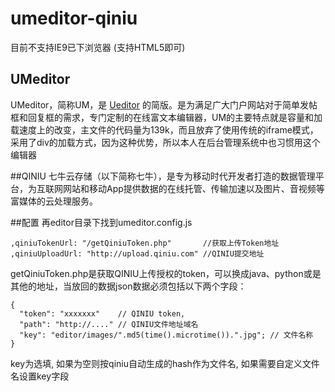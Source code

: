 # umeditor-qiniu
目前不支持IE9已下浏览器 (支持HTML5即可)

## UMeditor
UMeditor，简称UM，是 [Ueditor](http://ueditor.baidu.com) 的简版。是为满足广大门户网站对于简单发帖框和回复框的需求，专门定制的在线富文本编辑器，UM的主要特点就是容量和加载速度上的改变，主文件的代码量为139k，而且放弃了使用传统的iframe模式，采用了div的加载方式，因为这种优势，所以本人在后台管理系统中也习惯用这个编辑器

##QINIU
七牛云存储（以下简称七牛），是专为移动时代开发者打造的数据管理平台，为互联网网站和移动App提供数据的在线托管、传输加速以及图片、音视频等富媒体的云处理服务。

##配置
再editor目录下找到umeditor.config.js
```
,qiniuTokenUrl: "/getQiniuToken.php"       //获取上传Token地址
,qiniuUploadUrl: "http://upload.qiniu.com" //QINIU提交地址
```
getQiniuToken.php是获取QINIU上传授权的token，可以换成java、python或是其他的地址，当放回的数据json数据必须包括以下两个字段：
```
{
  "token": "xxxxxxx"    // QINIU token,
  "path": "http://...." // QINIU文件地址域名
  "key": "editor/images/".md5(time().microtime()).".jpg"; // 文件名称
}
```
key为选填, 如果为空则按qiniu自动生成的hash作为文件名, 如果需要自定义文件名设置key字段
